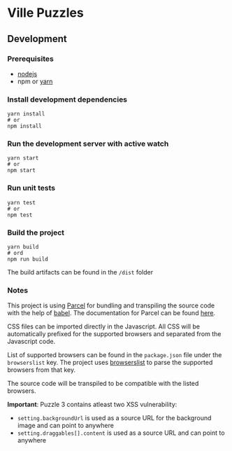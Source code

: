 # Ville Puzzles

## Development

### Prerequisites

* [nodejs](https://nodejs.org/en/download/)
* npm or [yarn](https://yarnpkg.com/en/docs/install)

### Install development dependencies

    yarn install
    # or
    npm install

### Run the development server with active watch

    yarn start
    # or
    npm start

### Run unit tests

    yarn test
    # or
    npm test

### Build the project

    yarn build
    # ord
    npm run build

The build artifacts can be found in the `/dist` folder

### Notes

This project is using [Parcel](https://parceljs.org/) for bundling and transpiling the source code with the help of [babel](https://babeljs.io/). The documentation for Parcel can be found [here](https://parceljs.org/getting_started.html).

CSS files can be imported directly in the Javascript. All CSS will be automatically prefixed for the supported browsers and separated from the Javascript code.

List of supported browsers can be found in the `package.json` file under the `browserslist` key. The project uses [browserslist](https://github.com/ai/browserslist) to parse the supported browsers from that key.

The source code will be transpiled to be compatible with the listed browsers.

**Important**:
Puzzle 3 contains atleast two XSS vulnerability:

* `setting.backgroundUrl` is used as a source URL for the background image and can point to anywhere
* `setting.draggables[].content` is used as a source URL and can point to anywhere
